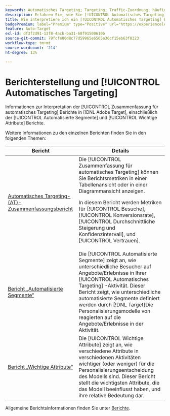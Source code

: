 ```yaml
---
keywords: Automatisches Targeting; Targeting; Traffic-Zuordnung; häufig gestellte Fragen; FAQ; Fehlerbehebung; Problembehebung; Reporting; Berichte; Zusammenfassungsbericht für automatische Targeting; Zusammenfassungsbericht; automatisierte Segmente; wichtige Attribute
description: Erfahren Sie, wie Sie [!UICONTROL Automatisches Targeting] Aktivitätsberichte in [!DNL Target].
title: Wie interpretiere ich ein [!UICONTROL Automatisches Targeting] Bericht?
badgePremium: label="Premium" type="Positive" url="https://experienceleague.adobe.com/docs/target/using/introduction/intro.html?lang=en#premium newtab=true" tooltip="Erfahren Sie, was in Target Premium enthalten ist."
feature: Auto-Target
exl-id: df3f2d91-13f8-4acb-ba31-68f91500610b
source-git-commit: 79fcfe80d8c77d59965e6565a36cf15eb63f8323
workflow-type: tm+mt
source-wordcount: '214'
ht-degree: 13%

---
```


# Berichterstellung und [!UICONTROL Automatisches Targeting]

Informationen zur Interpretation der [!UICONTROL Zusammenfassung für automatisches Targeting] Berichte in [!DNL Adobe Target], einschließlich der [!UICONTROL Automatisierte Segmente] und [!UICONTROL Wichtige Attribute] Berichte.

Weitere Informationen zu den einzelnen Berichten finden Sie in den folgenden Themen:

| Bericht | Details |
| --- | --- |
| [Automatisches Targeting-(AT)-Zusammenfassungsbericht](/help/main/c-reports/personalization-reports/auto-target-summary-report.md) | Die [!UICONTROL Zusammenfassung für automatisches Targeting] können Sie Berichtsmetriken in einer Tabellenansicht oder in einer Diagrammansicht anzeigen.<P>In diesem Bericht werden Metriken für [!UICONTROL Besuche], [!UICONTROL Konversionsrate], [!UICONTROL Durchschnittliche Steigerung und Konfidenzintervall], und [!UICONTROL Vertrauen]. |
| [Bericht „Automatisierte Segmente“](/help/main/c-reports/c-personalization-insights-reports/automated-segments-report.md) | Die [!UICONTROL Automatisierte Segmente] zeigt an, wie unterschiedliche Besucher auf Angebote/Erlebnisse in Ihrer [!UICONTROL Automatisches Targeting] -Aktivität. Dieser Bericht zeigt, wie unterschiedliche automatisierte Segmente definiert werden durch [!DNL Target]Die Personalisierungsmodelle von reagierten auf die Angebote/Erlebnisse in der Aktivität. |
| [Bericht „Wichtige Attribute“](/help/main/c-reports/c-personalization-insights-reports/important-attributes-report.md) | Die [!UICONTROL Wichtige Attribute] zeigt an, wie verschiedene Attribute in verschiedenen Aktivitäten wichtiger (oder weniger) für die Personalisierungsentscheidung des Modells sind. Dieser Bericht stellt die wichtigsten Attribute, die das Modell beeinflusst haben, und ihre relative Bedeutung dar. |

Allgemeine Berichtsinformationen finden Sie unter [Berichte](/help/main/c-reports/reports.md).
